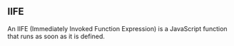 
## IIFE
An IIFE (Immediately Invoked Function Expression) is a JavaScript function that runs as soon as it is defined.

